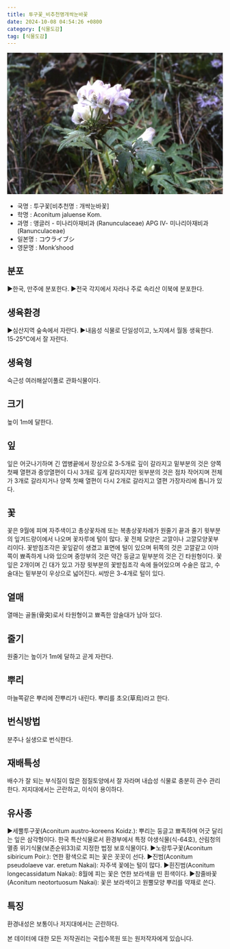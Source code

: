 ```yaml
---
title: 투구꽃_비추천명개싹눈바꽃
date: 2024-10-08 04:54:26 +0800
category: [식물도감]
tag: [식물도감]
---
```




![투구꽃[비추천명 : 개싹눈바꽃]](/assets/img/fileUpload/plants/basic/Ranunculaceae/Aconitum/1634/1_th2.JPG)
- 국명 : 투구꽃[비추천명 : 개싹눈바꽃]
- 학명 : Aconitum jaluense Kom.
- 과명 : 앵글러 - 미나리아재비과 (Ranunculaceae) APG Ⅳ- 미나리아재비과 (Ranunculaceae)
- 일본명 : コウライブシ
- 영문명 : Monk’shood


## 분포
▶한국, 만주에 분포한다.
▶전국 각지에서 자라나 주로 속리산 이북에 분포한다.
## 생육환경
▶심산지역 숲속에서 자란다. 
▶내음성 식물로 단일성이고, 노지에서 월동 생육한다. 15-25℃에서 잘 자란다.
## 생육형
숙근성 여러해살이풀로 관화식물이다.
## 크기
높이 1m에 달한다.
## 잎
잎은 어긋나기하며 긴 엽병끝에서 장상으로 3-5개로 깊이 갈라지고 밑부분의 것은 양쪽 첫째 열편과 중앙열편이 다시 3개로 깊게 갈라지지만 윗부분의 것은 점차 작어지며 전체가 3개로 갈라지거나 양쪽 첫째 열편이 다시 2개로 갈라지고 열편 가장자리에 톱니가 있다.
## 꽃
꽃은 9월에 피며 자주색이고 총상꽃차례 또는 복총상꽃차례가 원줄기 끝과 줄기 윗부분의 잎겨드랑이에서 나오며 꽃자루에 털이 많다. 꽃 전체 모양은 고깔이나 고깔모양꽃부리이다. 꽃받침조각은 꽃잎같이 생겼고 표면에 털이 있으며 뒤쪽의 것은 고깔같고 이마쪽이 뾰족하게 나와 있으며 중앙부의 것은 약간 둥글고 밑부분의 것은 긴 타원형이다. 꽃잎은 2개이며 긴 대가 있고 가장 윗부분의 꽃받침조각 속에 들어있으며 수술은 많고, 수술대는 밑부분이 우상으로 넓어진다. 씨방은 3-4개로 털이 있다.
## 열매
열매는 골돌(骨突)로서 타원형이고 뾰족한 암술대가 남아 있다.
## 줄기
원줄기는 높이가 1m에 달하고 곧게 자란다.
## 뿌리
마늘쪽같은 뿌리에 잔뿌리가 내린다. 뿌리를 초오(草烏)라고 한다.
## 번식방법
분주나 실생으로 번식한다.
## 재배특성
배수가 잘 되는 부식질이 많은 점질토양에서 잘 자라며 내습성 식물로 충분히 관수 관리한다. 저지대에서는 곤란하고, 이식이 용이하다.
## 유사종
▶세뿔투구꽃(Aconitum austro-koreens Koidz.): 뿌리는 둥글고 뾰족하며 어긋 달리는 잎은 삼각형이다. 한국 특산식물로서 환경부에서 특정 야생식물(식-64호), 산림청의 멸종 위기식물(보존순위33)로 지정한 법정 보호식물이다.
▶노랑투구꽃(Aconitum sibiricum Poir.): 연한 황색으로 피는 꽃은 꼿꼿이 선다.
▶진범(Aconitum pseudolaeve var. eretum Nakai): 자주색 꽃에는 털이 많다.
▶흰진범(Aconitum longecassidatum Nakai): 8월에 피는 꽃은 연한 보라색을 띤 흰색이다.
▶참줄바꽃(Aconitum neotortuosum Nakai): 꽃은 보라색이고 원뿔모양 뿌리를 약재로 쓴다.
## 특징
환경내성은 보통이나 저지대에서는 곤란하다.






본 데이터에 대한 모든 저작권리는 국립수목원 또는 원저작자에게 있습니다.
